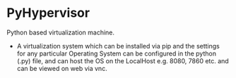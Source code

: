 # PyHypervisor
Python based virtualization machine.

- A virtualization system which can be installed via pip and the settings for any particular Operating System can be configured in the python (.py) file, and can host the OS on the LocalHost e.g. 8080, 7860 etc. and can be viewed on web via vnc.
